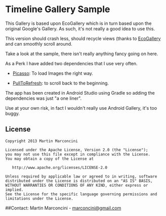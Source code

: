 Timeline Gallery Sample
============================================

This Gallery is based upon EcoGallery which is in turn based upon the original Google's Gallery.
As such, it's not really a good idea to use this.

This version should crash less, should recycle views (thanks to [EcoGallery](https://github.com/falnatsheh/EcoGallery) and can smoothly scroll around.

Take a look at the sample, there isn't really anything fancy going on here. 

As a Perk I have added two dependencies that I use very often.

* [Picasso](https://github.com/square/picasso): To load Images the right way.

* [PullToRefresh](https://github.com/chrisbanes/ActionBar-PullToRefresh): to scroll back to the beginning.

The app has been created in Android Studio using Gradle so adding the dependencies was just "a one liner". 

Use at your own risk, in fact I wouldn't really use Android Gallery, it's too buggy. 

## License

    Copyright 2013 Martin Marconcini

    Licensed under the Apache License, Version 2.0 (the "License");
    you may not use this file except in compliance with the License.
    You may obtain a copy of the License at

       http://www.apache.org/licenses/LICENSE-2.0

    Unless required by applicable law or agreed to in writing, software
    distributed under the License is distributed on an "AS IS" BASIS,
    WITHOUT WARRANTIES OR CONDITIONS OF ANY KIND, either express or implied.
    See the License for the specific language governing permissions and
    limitations under the License.

    
    
##Contact: 
Martin Marconcini - marconcini@gmail.com


